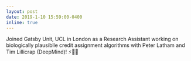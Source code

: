 ```yaml
---
layout: post
date: 2019-1-10 15:59:00-0400
inline: true  
---
```

Joined Gatsby Unit, UCL in London as a Research Assistant working on biologically plausiblle credit assignment algorithms with Peter Latham and Tim Lillicrap (DeepMind)! ⚡️🙌🏼


